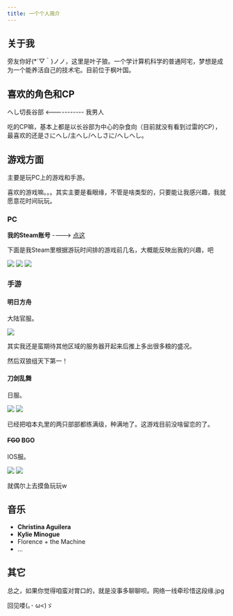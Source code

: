 ```yaml
---
title: 一个个人简介
---
```

## 关于我

旁友你好(*´▽｀)ノノ，这里是叶子狼。一个学计算机科学的普通阿宅，梦想是成为一个能养活自己的技术宅。目前位于枫叶国。

## 喜欢的角色和CP

へし切長谷部 <----------- 我男人

吃的CP嘛，基本上都是以长谷部为中心的杂食向（目前就没有看到过雷的CP），最喜欢的还是さにへし/主へし/へしさに/へしへし。

## 游戏方面

主要是玩PC上的游戏和手游。

喜欢的游戏嘛。。。其实主要是看眼缘，不管是啥类型的，只要能让我感兴趣，我就愿意花时间玩玩。

### PC

**我的Steam账号** ----> <a href="https://steamcommunity.com/id/thesoulwolf/" target="_blank">点这</a>

下面是我Steam里根据游玩时间排的游戏前几名，大概能反映出我的兴趣，吧

<img src="/assets/images/post_images/steam-game-list1.png">

<img src="/assets/images/post_images/steam-game-list2.png "> 

<img src="/assets/images/post_images/steam-game-list3.png">


### 手游

#### 明日方舟

大陆官服。

<img src="/assets/images/post_images/arknights.png">

其实我还是蛮期待其他区域的服务器开起来后推上多出很多粮的盛况。

然后双狼组天下第一！

#### 刀剑乱舞

日服。

<img src="/assets/images/post_images/tkrb.png">

<img src="/assets/images/post_images/tkrb-hsb.png">

已经把咱本丸里的两只部部都练满级，种满地了。这游戏目前没啥留恋的了。

#### ~~FGO~~ BGO

IOS服。

<img src="/assets/images/post_images/fgo1.png">

<img src="/assets/images/post_images/fgo2.png">

就偶尔上去摸鱼玩玩w

## 音乐

* **Christina Aguilera**
* **Kylie Minogue**
* Florence + the Machine
* ...

## 其它

总之，如果你觉得咱蛮对胃口的，就是没事多聊聊呗。网络一线牵珍惜这段缘.jpg

回见喽(｡･ ω<)ゞ